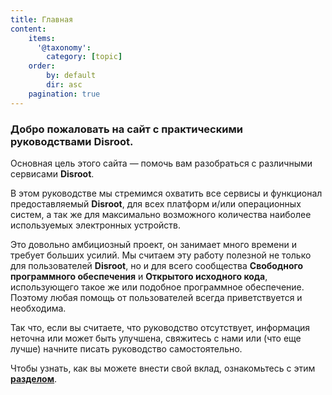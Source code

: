 ```yaml
---
title: Главная
content:
    items:
      '@taxonomy':
        category: [topic]
    order:
        by: default
        dir: asc
    pagination: true
---
```


### Добро пожаловать на сайт с практическими руководствами Disroot.

Основная цель этого сайта — помочь вам разобраться с различными сервисами **Disroot**.

В этом руководстве мы стремимся охватить все сервисы и функционал предоставляемый **Disroot**, для всех платформ и/или операционных систем, а так же для максимально возможного количества наиболее используемых электронных устройств. 

Это довольно амбициозный проект, он занимает много времени и требует больших усилий. Мы считаем эту работу полезной не только для пользователей **Disroot**, но и для всего сообщества **Свободного программного обеспечения** и **Открытого исходного кода**, использующего такое же или подобное программное обеспечение. Поэтому любая помощь от пользователей всегда приветствуется и необходима.

Так что, если вы считаете, что руководство отсутствует, информация неточна или может быть улучшена, свяжитесь с нами или (что еще лучше) начните писать руководство самостоятельно.

Чтобы узнать, как вы можете внести свой вклад, ознакомьтесь с этим [**разделом**](/contribute).
